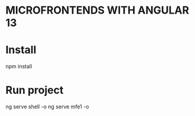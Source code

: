 # MICROFRONTENDS WITH ANGULAR 13

# Install
npm install 

# Run project
ng serve shell -o
ng serve mfe1 -o

